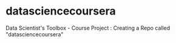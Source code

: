 datasciencecoursera
===================

Data Scientist's Toolbox - Course Project : Creating a Repo called "datasciencecoursera"
